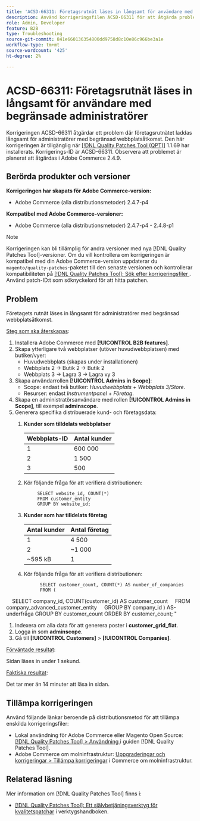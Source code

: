 ```yaml
---
title: 'ACSD-66311: Företagsrutnät läses in långsamt för användare med begränsade administratörer'
description: Använd korrigeringsfilen ACSD-66311 för att åtgärda problemet med Adobe Commerce där stödrastret laddas långsamt för adminanvändare med begränsad åtkomst till webbplatser.
role: Admin, Developer
feature: B2B
type: Troubleshooting
source-git-commit: 841e660136354800dd9758d8c10e86c966be3a1e
workflow-type: tm+mt
source-wordcount: '425'
ht-degree: 2%

---
```



# ACSD-66311: Företagsrutnät läses in långsamt för användare med begränsade administratörer

Korrigeringen ACSD-66311 åtgärdar ett problem där företagsrutnätet laddas långsamt för administratörer med begränsad webbplatsåtkomst. Den här korrigeringen är tillgänglig när [[!DNL Quality Patches Tool (QPT)]](/help/tools/quality-patches-tool/quality-patches-tool-to-self-serve-quality-patches.md) 1.1.69 har installerats. Korrigerings-ID är ACSD-66311. Observera att problemet är planerat att åtgärdas i Adobe Commerce 2.4.9.

## Berörda produkter och versioner

**Korrigeringen har skapats för Adobe Commerce-version:**

* Adobe Commerce (alla distributionsmetoder) 2.4.7-p4

**Kompatibel med Adobe Commerce-versioner:**

* Adobe Commerce (alla distributionsmetoder) 2.4.7-p4 - 2.4.8-p1

>[!NOTE]
>
>Korrigeringen kan bli tillämplig för andra versioner med nya [!DNL Quality Patches Tool]-versioner. Om du vill kontrollera om korrigeringen är kompatibel med din Adobe Commerce-version uppdaterar du `magento/quality-patches`-paketet till den senaste versionen och kontrollerar kompatibiliteten på [[!DNL Quality Patches Tool]: Sök efter korrigeringsfiler ](https://experienceleague.adobe.com/tools/commerce-quality-patches/index.html?lang=sv-SE). Använd patch-ID:t som söknyckelord för att hitta patchen.

## Problem

Företagets rutnät läses in långsamt för administratörer med begränsad webbplatsåtkomst.

<u>Steg som ska återskapas</u>:

1. Installera Adobe Commerce med **[!UICONTROL B2B features]**.
1. Skapa ytterligare två webbplatser (utöver huvudwebbplatsen) med butiker/vyer:
   * Huvudwebbplats (skapas under installationen)
   * Webbplats 2 → Butik 2 → Butik 2
   * Webbplats 3 → Lagra 3 → Lagra vy 3
1. Skapa användarrollen **[!UICONTROL Admins in Scope]**:
   * Scope: endast två butiker: *Huvudwebbplats* + *Webbplats 3/Store*.
   * Resurser: endast *Instrumentpanel* + *Företag*.
1. Skapa en administratörsanvändare med rollen **[!UICONTROL Admins in Scope]**, till exempel **adminscope**.
1. Generera specifika distribuerade kund- och företagsdata:
   1. **Kunder som tilldelats webbplatser**

      | Webbplats-ID | Antal kunder |
      |------------|---------------------|
      | 1 | 600 000 |
      | 2 | 1 500 |
      | 3 | 500 |


   1. Kör följande fråga för att verifiera distributionen:

      ```
           SELECT website_id, COUNT(*) 
           FROM customer_entity 
           GROUP BY website_id; 
      ```

   1. **Kunder som har tilldelats företag**

      | Antal kunder | Antal företag |
      |---------------------|---------------------|
      | 1 | 4 500 |
      | 2 | ~1 000 |
      | ~595 kB | 1 |

   1. Kör följande fråga för att verifiera distributionen:

      ```
            SELECT customer_count, COUNT(*) AS number_of_companies
            FROM (
      
            SELECT company_id, COUNT(customer_id) AS customer_count
            FROM company_advanced_customer_entity
            GROUP BY company_id
) AS-underfråga
GROUP BY customer_count
ORDER BY customer_count;
&quot;

1. Indexera om alla data för att generera poster i **customer_grid_flat**.
1. Logga in som **adminscope**.
1. Gå till **[!UICONTROL Customers]** > **[!UICONTROL Companies]**.

<u>Förväntade resultat</u>:

Sidan läses in under 1 sekund.

<u>Faktiska resultat</u>:

Det tar mer än 14 minuter att läsa in sidan.

## Tillämpa korrigeringen

Använd följande länkar beroende på distributionsmetod för att tillämpa enskilda korrigeringsfiler:

* Lokal användning för Adobe Commerce eller Magento Open Source: [[!DNL Quality Patches Tool] > Användning ](/help/tools/quality-patches-tool/usage.md) i guiden [!DNL Quality Patches Tool].
* Adobe Commerce om molninfrastruktur: [Uppgraderingar och korrigeringar > Tillämpa korrigeringar](https://experienceleague.adobe.com/docs/commerce-cloud-service/user-guide/develop/upgrade/apply-patches.html?lang=sv-SE) i Commerce om molninfrastruktur.

## Relaterad läsning

Mer information om [!DNL Quality Patches Tool] finns i:

* [[!DNL Quality Patches Tool]: Ett självbetjäningsverktyg för kvalitetspatchar](/help/tools/quality-patches-tool/quality-patches-tool-to-self-serve-quality-patches.md) i verktygshandboken.
